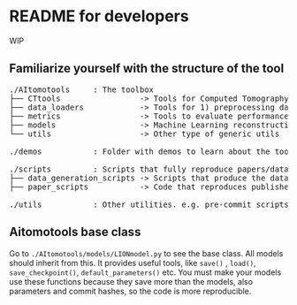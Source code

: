 # README for developers

WIP

## Familiarize yourself with the structure of the tool

<pre>
./AItomotools     : The toolbox
├── CTtools                 -> Tools for Computed Tomography specifically
├── data_loaders            -> Tools for 1) preprocessing data 2) loading data for training
├── metrics                 -> Tools to evaluate performance
├── models                  -> Machine Learning reconstruction models
└── utils                   -> Other type of generic utils

./demos           : Folder with demos to learn about the toolbox. Please add demos about your new functionality

./scripts         : Scripts that fully reproduce papers/data
├── data_generation_scripts -> Scripts that produce the datasets.
├── paper_scripts           -> Code that reproduces published papers

./utils           : Other utilities. e.g. pre-commit scripts. 
</pre>

## Aitomotools base class

Go to `./AItomotools/models/LIONmodel.py` to see the base class. 
All models should inherit from this. It provides useful tools, like `save()` , `load()`, `save_checkpoint()`, `default_parameters()` etc. 
You must make your models use these functions because they save more than the models, also parameters and commit hashes, so the code is more reproducible. 